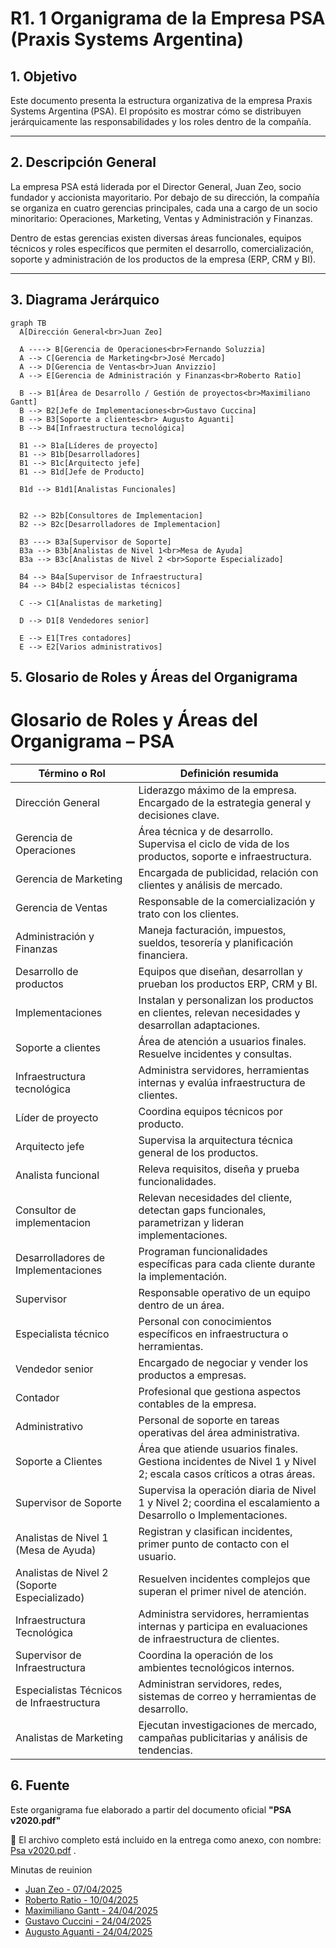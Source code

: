 # R1. 1 Organigrama de la Empresa PSA (Praxis Systems Argentina)

## 1. Objetivo

Este documento presenta la estructura organizativa de la empresa Praxis Systems Argentina (PSA). El propósito es mostrar cómo se distribuyen jerárquicamente las responsabilidades y los roles dentro de la compañía.

---

## 2. Descripción General

La empresa PSA está liderada por el Director General, Juan Zeo, socio fundador y accionista mayoritario. Por debajo de su dirección, la compañía se organiza en cuatro gerencias principales, cada una a cargo de un socio minoritario: Operaciones, Marketing, Ventas y Administración y Finanzas.

Dentro de estas gerencias existen diversas áreas funcionales, equipos técnicos y roles específicos que permiten el desarrollo, comercialización, soporte y administración de los productos de la empresa (ERP, CRM y BI).

---

## 3. Diagrama Jerárquico

```mermaid
graph TB
  A[Dirección General<br>Juan Zeo]

  A ----> B[Gerencia de Operaciones<br>Fernando Soluzzia]
  A --> C[Gerencia de Marketing<br>José Mercado]
  A --> D[Gerencia de Ventas<br>Juan Anvizzio]
  A --> E[Gerencia de Administración y Finanzas<br>Roberto Ratio]

  B --> B1[Área de Desarrollo / Gestión de proyectos<br>Maximiliano Gantt]
  B --> B2[Jefe de Implementaciones<br>Gustavo Cuccina]
  B --> B3[Soporte a clientes<br> Augusto Aguanti]
  B --> B4[Infraestructura tecnológica]

  B1 --> B1a[Líderes de proyecto]
  B1 --> B1b[Desarrolladores]
  B1 --> B1c[Arquitecto jefe]
  B1 --> B1d[Jefe de Producto]

  B1d --> B1d1[Analistas Funcionales]


  B2 --> B2b[Consultores de Implementacion]
  B2 --> B2c[Desarrolladores de Implementacion]

  B3 ---> B3a[Supervisor de Soporte]
  B3a --> B3b[Analistas de Nivel 1<br>Mesa de Ayuda]
  B3a --> B3c[Analistas de Nivel 2 <br>Soporte Especializado]

  B4 --> B4a[Supervisor de Infraestructura]
  B4 --> B4b[2 especialistas técnicos]

  C --> C1[Analistas de marketing]

  D --> D1[8 Vendedores senior]

  E --> E1[Tres contadores]
  E --> E2[Varios administrativos]
```

## 5. Glosario de Roles y Áreas del Organigrama

# Glosario de Roles y Áreas del Organigrama – PSA

| Término o Rol                                | Definición resumida                                                                                               |
| -------------------------------------------- | ----------------------------------------------------------------------------------------------------------------- |
| Dirección General                            | Liderazgo máximo de la empresa. Encargado de la estrategia general y decisiones clave.                            |
| Gerencia de Operaciones                      | Área técnica y de desarrollo. Supervisa el ciclo de vida de los productos, soporte e infraestructura.             |
| Gerencia de Marketing                        | Encargada de publicidad, relación con clientes y análisis de mercado.                                             |
| Gerencia de Ventas                           | Responsable de la comercialización y trato con los clientes.                                                      |
| Administración y Finanzas                    | Maneja facturación, impuestos, sueldos, tesorería y planificación financiera.                                     |
| Desarrollo de productos                      | Equipos que diseñan, desarrollan y prueban los productos ERP, CRM y BI.                                           |
| Implementaciones                             | Instalan y personalizan los productos en clientes, relevan necesidades y desarrollan adaptaciones.                |
| Soporte a clientes                           | Área de atención a usuarios finales. Resuelve incidentes y consultas.                                             |
| Infraestructura tecnológica                  | Administra servidores, herramientas internas y evalúa infraestructura de clientes.                                |
| Líder de proyecto                            | Coordina equipos técnicos por producto.                                                                           |
| Arquitecto jefe                              | Supervisa la arquitectura técnica general de los productos.                                                       |
| Analista funcional                           | Releva requisitos, diseña y prueba funcionalidades.                                                               |
| Consultor de implementacion                  | Relevan necesidades del cliente, detectan gaps funcionales, parametrizan y lideran implementaciones.              |
| Desarrolladores de Implementaciones          | Programan funcionalidades específicas para cada cliente durante la implementación.                                |
| Supervisor                                   | Responsable operativo de un equipo dentro de un área.                                                             |
| Especialista técnico                         | Personal con conocimientos específicos en infraestructura o herramientas.                                         |
| Vendedor senior                              | Encargado de negociar y vender los productos a empresas.                                                          |
| Contador                                     | Profesional que gestiona aspectos contables de la empresa.                                                        |
| Administrativo                               | Personal de soporte en tareas operativas del área administrativa.                                                 |
| Soporte a Clientes                           | Área que atiende usuarios finales. Gestiona incidentes de Nivel 1 y Nivel 2; escala casos críticos a otras áreas. |
| Supervisor de Soporte                        | Supervisa la operación diaria de Nivel 1 y Nivel 2; coordina el escalamiento a Desarrollo o Implementaciones.     |
| Analistas de Nivel 1 (Mesa de Ayuda)         | Registran y clasifican incidentes, primer punto de contacto con el usuario.                                       |
| Analistas de Nivel 2 (Soporte Especializado) | Resuelven incidentes complejos que superan el primer nivel de atención.                                           |
| Infraestructura Tecnológica                  | Administra servidores, herramientas internas y participa en evaluaciones de infraestructura de clientes.          |
| Supervisor de Infraestructura                | Coordina la operación de los ambientes tecnológicos internos.                                                     |
| Especialistas Técnicos de Infraestructura    | Administran servidores, redes, sistemas de correo y herramientas de desarrollo.                                   |
| Analistas de Marketing                       | Ejecutan investigaciones de mercado, campañas publicitarias y análisis de tendencias.                             |

## 6. Fuente

Este organigrama fue elaborado a partir del documento oficial **"PSA v2020.pdf"**

📎 El archivo completo está incluido en la entrega como anexo, con nombre: [Psa v2020.pdf](https://drive.google.com/drive/folders/0B-OprvtGicVBYmpGUi1OMGsxLUU?resourcekey=0-9XgFyQ4ip67BE8zXErZ4Xg) .

Minutas de reuinion

- [Juan Zeo - 07/04/2025](../Minutas/minuta-JuanZeo-07042025.md)
- [Roberto Ratio - 10/04/2025](../Minutas/minuta-RobertoRatio-10042025.md)
- [Maximiliano Gantt - 24/04/2025](../Minutas/minuta-MaximilianoGantt-24042025.md)
- [Gustavo Cuccini - 24/04/2025](../Minutas/minuta-GustavoCuccina-24042025.md)
- [Augusto Aguanti - 24/04/2025](../Minutas/minuta-AugustoAguanti-24042025.md)
